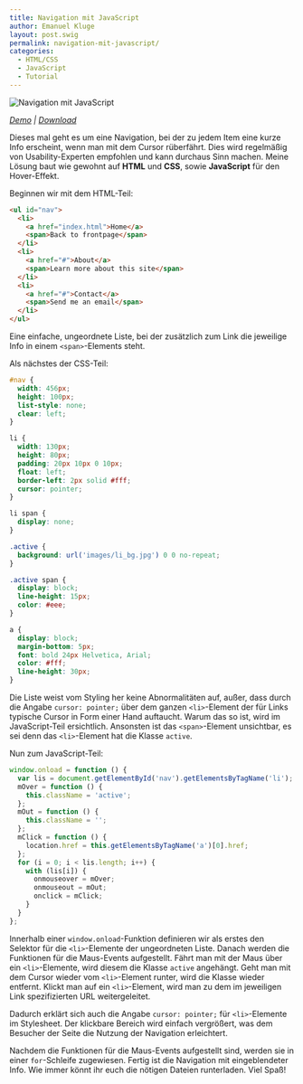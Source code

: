 ```yaml
---
title: Navigation mit JavaScript
author: Emanuel Kluge
layout: post.swig
permalink: navigation-mit-javascript/
categories:
  - HTML/CSS
  - JavaScript
  - Tutorial
---
```


<noscript data-src="/wp-content/uploads/2009/08/navigation-mit-javascript.jpg" data-alt="Navigation mit JavaScript">
<img src="/wp-content/uploads/2009/08/navigation-mit-javascript.jpg" alt="Navigation mit JavaScript">
</noscript>

_[Demo][demo] | [Download][download]_

Dieses mal geht es um eine Navigation, bei der zu jedem Item eine kurze Info erscheint, wenn man mit dem Cursor rüberfährt. Dies wird regelmäßig von Usability-Experten empfohlen und kann durchaus Sinn machen. Meine Lösung baut wie gewohnt auf **HTML** und **CSS**, sowie **JavaScript** für den Hover-Effekt.

Beginnen wir mit dem HTML-Teil:

```html
<ul id="nav">
  <li>
    <a href="index.html">Home</a>
    <span>Back to frontpage</span>
  </li>
  <li>
    <a href="#">About</a>
    <span>Learn more about this site</span>
  </li>
  <li>
    <a href="#">Contact</a>
    <span>Send me an email</span>
  </li>
</ul>
```

Eine einfache, ungeordnete Liste, bei der zusätzlich zum Link die jeweilige Info in einem `<span>`-Elements steht.

Als nächstes der CSS-Teil:

```css
#nav {
  width: 456px;
  height: 100px;
  list-style: none;
  clear: left;
}

li {
  width: 130px;
  height: 80px;
  padding: 20px 10px 0 10px;
  float: left;
  border-left: 2px solid #fff;
  cursor: pointer;
}

li span {
  display: none;
}

.active {
  background: url('images/li_bg.jpg') 0 0 no-repeat;
}

.active span {
  display: block;
  line-height: 15px;
  color: #eee;
}

a {
  display: block;
  margin-bottom: 5px;
  font: bold 24px Helvetica, Arial;
  color: #fff;
  line-height: 30px;
}
```

Die Liste weist vom Styling her keine Abnormalitäten auf, außer, dass durch die Angabe `cursor: pointer;` über dem ganzen `<li>`-Element der für Links typische Cursor in Form einer Hand auftaucht. Warum das so ist, wird im JavaScript-Teil ersichtlich. Ansonsten ist das `<span>`-Element unsichtbar, es sei denn das `<li>`-Element hat die Klasse `active`.

Nun zum JavaScript-Teil:

```javascript
window.onload = function () {
  var lis = document.getElementById('nav').getElementsByTagName('li');
  mOver = function () {
    this.className = 'active';
  };
  mOut = function () {
    this.className = '';
  };
  mClick = function () {
    location.href = this.getElementsByTagName('a')[0].href;
  };
  for (i = 0; i < lis.length; i++) {
    with (lis[i]) {
      onmouseover = mOver;
      onmouseout = mOut;
      onclick = mClick;
    }
  }
};
```

Innerhalb einer `window.onload`-Funktion definieren wir als erstes den Selektor für die `<li>`-Elemente der ungeordneten Liste. Danach werden die Funktionen für die Maus-Events aufgestellt. Fährt man mit der Maus über ein `<li>`-Elemente, wird diesem die Klasse `active` angehängt. Geht man mit dem Cursor wieder vom `<li>`-Element runter, wird die Klasse wieder entfernt. Klickt man auf ein `<li>`-Element, wird man zu dem im jeweiligen Link spezifizierten URL weitergeleitet.

Dadurch erklärt sich auch die Angabe `cursor: pointer;` für `<li>`-Elemente im Stylesheet. Der klickbare Bereich wird einfach vergrößert, was dem Besucher der Seite die Nutzung der Navigation erleichtert.

Nachdem die Funktionen für die Maus-Events aufgestellt sind, werden sie in einer `for`-Schleife zugewiesen. Fertig ist die Navigation mit eingeblendeter Info. Wie immer könnt ihr euch die nötigen Dateien runterladen. Viel Spaß!

[demo]: http://www.emanuel-kluge.de/demo/navigation-mit-javascript/
[download]: /wp-content/uploads/2009/08/navigation-mit-javascript.zip
